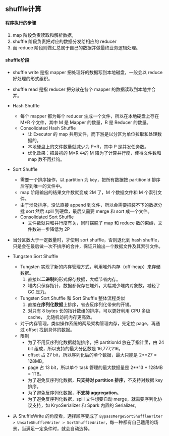 ## shuffle计算

#### 程序执行的步骤
1. map 阶段负责读取和解析数据，
2. shuffle 阶段负责把对应的数据分发给相应的 reducer
3. 而 reduce 阶段则做汇总属于自己的数据并做最终业务逻辑处理。

#### shuffle阶段
- shuffle write 是指 mapper 把处理好的数据写到本地磁盘，一般会以 reduce 好处理的形式组织。
- shuffle read 是指 reducer 把分散在各个 mapper 的数据读取到本地并合并。

- Hash Shuffle
    - 每个 mapper 都为每个 reducer 生成一个文件，所以在本地硬盘上存在 M*R 个文件，其中 M 是 Mapper 的数量，R 是 Reducer 的数量。
    - Consolidated Hash Shuffle
        - 让 Executor 的 map 共用文件，而下游是以分区为单位拉取和处理数据的。
        - 本地硬盘上的文件数量就减少为 P*R，其中 P 是并发任务数。
        - 优化效果：把最初的 M*R 中的 M 降为了计算并行度，使得文件数和 map 数不再挂钩。
- Sort Shuffle
    - 需要一个排序操作，以 partition 为 key，把所有数据按 partitionId 排序后写到唯一的文件中。
    - map 阶段输出的结果文件数就变成 2M 了，M 个数据文件和 M 个索引文件。
    - 由于涉及排序，没法直接 append 到文件，所以会需要把装不下的数据分批 sort 然后 spill 到硬盘，最后又需要 merge 和 sort 成一个文件。
    - Consolidated Sort Shuffle
        - 文件数就只和并行度有关，同时摆脱了 map 和 reduce 数的束缚，文件数进一步降低为 2P
- 当分区数大于一定数量时，才使用 sort shuffle，否则退化到 hash shuffle，只是会在最后做一次不排序的合并，保证只输出一个数据文件及其索引文件。
- Tungsten Sort Shuffle
    - Tungsten 实现了新的内存管理方式，利用堆外内存（off-heap）来存储数据。
      1. 直接以**二进制**的形式保存数据，大幅节省内存。
      2. 堆内只保存指针，数据都保存在堆外，大幅减少堆内对象数，减轻了 GC 压力。
    - Tungsten Sort Shuffle 和 Sort Shuffle 整体流程类似
      1. 直接在**序列化数据**上排序，省去反序列化带来的开销。
      2. 对只有 8 bytes 长的指针数组的排序，可以更好利用 CPU 多级 cache， 比随机访问内存更高效。    
    - 对于内存管理，类似操作系统的两级架构管理内存，先定位 page，再通过 offset 找到具体的数据。
    - 限制
      - 为了不用反序列化数据就能排序，把 partitionId 放在了指针里，由 24 bit 组成，所以支持的最大分区数是 16,777,216。
      - offset 占 27 bit，所以序列化后的单个数据，最大只能是 2**27 = 128MB。
      - page 占 13 bit，所以单个 task 管理的最大数据量是 2**13 * 128MB = 1TB。
      - 为了避免反序列化数据，**只支持对 partition 排序**，不支持对数据 key 排序。
      - 为了避免反序列化数据，**不支持 aggregation**。
      - 为了避免反序列化数据，spill 文件想要自动 merge，就需要序列化协议支持，如 KryoSerializer 和 Spark 内置的 Serializer。
- 从 ShuffleWrite 的角度看，选择顺序变成了 `BypassMergeSortShuffleWriter > UnsafeShuffleWriter > SortShuffleWriter`，每一种都有自己适用的场景，当满足一定条件时，就会自动选择。  